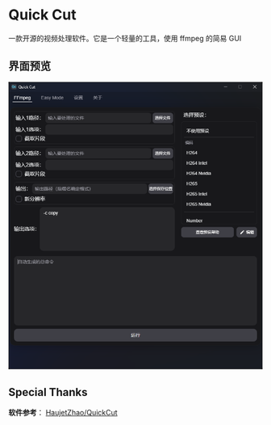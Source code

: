 # Quick Cut

一款开源的视频处理软件。它是一个轻量的工具，使用 ffmpeg 的简易 GUI

## 界面预览

<img src="assets/image main.png" />

## Special Thanks

**软件参考**： [HaujetZhao/QuickCut](https://github.com/HaujetZhao/QuickCut)
